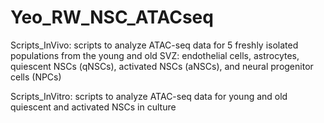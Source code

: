 # Yeo_RW_NSC_ATACseq

Scripts_InVivo: scripts to analyze ATAC-seq data for 5 freshly isolated populations from the young and old SVZ: endothelial cells, astrocytes, quiescent NSCs (qNSCs), activated NSCs (aNSCs), and neural progenitor cells (NPCs)

Scripts_InVitro: scripts to analyze ATAC-seq data for young and old quiescent and activated NSCs in culture
